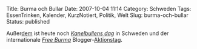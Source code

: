Title: Burma och Bullar
Date: 2007-10-04 11:14
Category: Schweden
Tags: EssenTrinken, Kalender, KurzNotiert, Politik, Welt
Slug: burma-och-bullar
Status: published

Außer[dem](http://www.fiket.de/2007/10/04/50-jahre-sputnik-1/) ist heute
noch [*Kanelbullens
dag*](http://www.fiket.de/2006/10/04/kanelbullens-dag/) in Schweden und
der internationale [*Free Burma*](http://www.free-burma.org/)
Blogger-[Aktionstag](http://technorati.com/posts/tag/free+burma).

